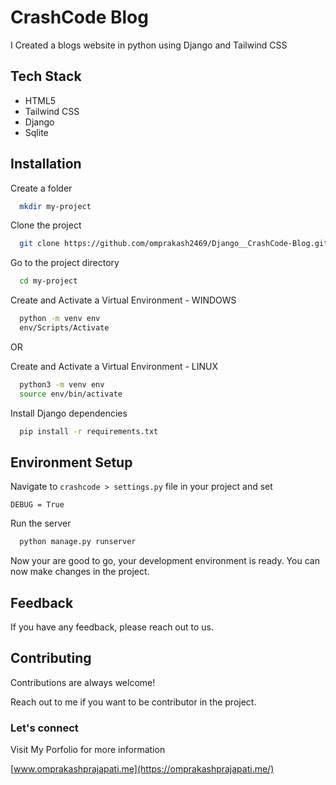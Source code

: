 
# CrashCode Blog

I Created a blogs website in python using Django and Tailwind CSS



## Tech Stack

- HTML5
- Tailwind CSS
- Django
- Sqlite


## Installation

Create a folder

```bash
  mkdir my-project
```

Clone the project

```bash
  git clone https://github.com/omprakash2469/Django__CrashCode-Blog.git
```

Go to the project directory

```bash
  cd my-project
```

Create and Activate a Virtual Environment - WINDOWS

```bash
  python -m venv env
  env/Scripts/Activate
```
OR

Create and Activate a Virtual Environment - LINUX

```bash
  python3 -m venv env
  source env/bin/activate
```

Install Django dependencies

```bash
  pip install -r requirements.txt
```
## Environment Setup
Navigate to ` crashcode > settings.py ` file in your project and set
```
DEBUG = True
```

Run the server

```bash
  python manage.py runserver
```

Now your are good to go, your development environment is ready. You can now make changes in the project.
## Feedback

If you have any feedback, please reach out to us.


## Contributing

Contributions are always welcome!

Reach out to me if you want to be contributor in the project.

### Let's connect
Visit My Porfolio for more information

[www.omprakashprajapati.me](https://omprakashprajapati.me/)

